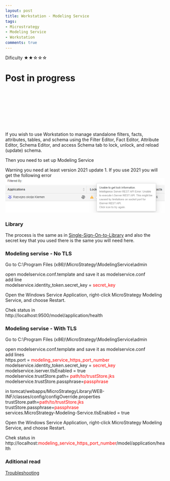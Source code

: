 ```yaml
---
layout: post
title: Workstation - Modeling Service
tags:
- Microstrategy
- Modeling Service
- Workstation
comments: true
---
```

Dificulty ★★☆☆☆




# Post in progress

<br />
<br />
<br />
<br />
<br />
<br /><br />

If you wish to use Workstation to manage standalone filters, facts, attributes, tables, and schema using the Filter Editor, Fact Editor, Attribute Editor, Schema Editor, and access Schema tab to lock, unlock, and reload (update) schema.

Then you need to set up Modeling Service

Warning you need at least version 2021 update 1. If you use 2021 you will get the following error
![2021](/img/20210518_0004/version2021.png)

### Library
The process is the same as in [Single-Sign-On-to-Library](https://kl82slo.github.io/2021/05/16/0003-MicroStrategy-Single-Sign-On-to-Library-with-Trusted-Authentication.html)
and also the secret key that you used there is the same you will need here.

### Modeling servise - No TLS
Go to C:\Program Files (x86)\MicroStrategy\ModelingService\admin

open modelservice.conf.template and save it as modelservice.conf <br />
add line <br />
modelservice.identity_token.secret_key = <font color='red'>secret_key</font>

Open the Windows Service Application, right-click MicroStrategy Modeling Service, and choose Restart.

Chek status in <br />
http://localhost:9500/model/application/health

### Modeling servise - With TLS
Go to C:\Program Files (x86)\MicroStrategy\ModelingService\admin

open modelservice.conf.template and save it as modelservice.conf <br />
add lines <br />
https.port = <font color='red'>modeling_service_https_port_number</font> <br />
modelservice.identity_token.secret_key = <font color='red'>secret_key</font> <br />
modelservice.iserver.tlsEnabled = true <br />
modelservice.trustStore.path= <font color='red'>path/to/trustStore.jks</font> <br />
modelservice.trustStore.passphrase=<font color='red'>passphrase</font>

in tomcat/webapps/MicroStrategyLibrary/WEB-INF/classes/config/configOverride.properties <br />
trustStore.path=<font color='red'>path/to/trustStore.jks</font> <br />
trustStore.passphrase=<font color='red'>passphrase</font> <br />
services.MicroStrategy-Modeling-Service.tlsEnabled = true <br />

Open the Windows Service Application, right-click MicroStrategy Modeling Service, and choose Restart.

Chek status in <br />
http://localhost:<font color='red'>modeling_service_https_port_number</font>/model/application/health

### Aditional read
[Troubleshooting](https://www2.microstrategy.com/producthelp/Current/InstallConfig/en-us/Content/modeling_service_troubleshooting.htm)

